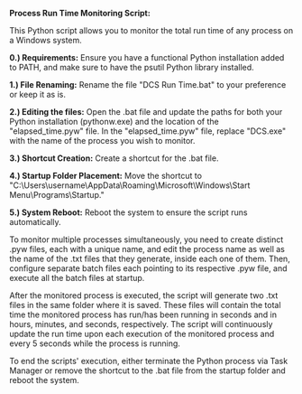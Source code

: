 **Process Run Time Monitoring Script:**

This Python script allows you to monitor the total run time of any process on a Windows system.


**0.) Requirements:**
  Ensure you have a functional Python installation added to PATH, and make sure to have the psutil Python library installed.

**1.) File Renaming:**
  Rename the file "DCS Run Time.bat" to your preference or keep it as is.

**2.) Editing the files:**
  Open the .bat file and update the paths for both your Python installation (pythonw.exe) and the location of the "elapsed_time.pyw" file.
  In the "elapsed_time.pyw" file, replace "DCS.exe" with the name of the process you wish to monitor.

**3.) Shortcut Creation:**
  Create a shortcut for the .bat file.

**4.) Startup Folder Placement:**
  Move the shortcut to "C:\Users\username\AppData\Roaming\Microsoft\Windows\Start Menu\Programs\Startup."

**5.) System Reboot:**
  Reboot the system to ensure the script runs automatically.


To monitor multiple processes simultaneously, you need to create distinct .pyw files, each with a unique name, and edit the process name as well as the name of the .txt files that they generate, inside each one of them. Then, configure separate batch files each pointing to its respective .pyw file, and execute all the batch files at startup.


After the monitored process is executed, the script will generate two .txt files in the same folder where it is saved. These files will contain the total time the monitored process has run/has been running in seconds and in hours, minutes, and seconds, respectively. The script will continuously update the run time upon each execution of the monitored process and every 5 seconds while the process is running.

To end the scripts' execution, either terminate the Python process via Task Manager or remove the shortcut to the .bat file from the startup folder and reboot the system.
